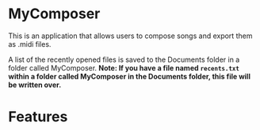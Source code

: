 # MyComposer
This is an application that allows users to compose songs and export them as .midi files.

A list of the recently opened files is saved to the Documents folder in a folder called MyComposer.
**Note: If you have a file named `recents.txt` within a folder called MyComposer in the Documents folder, this file will be written over.**

# Features
